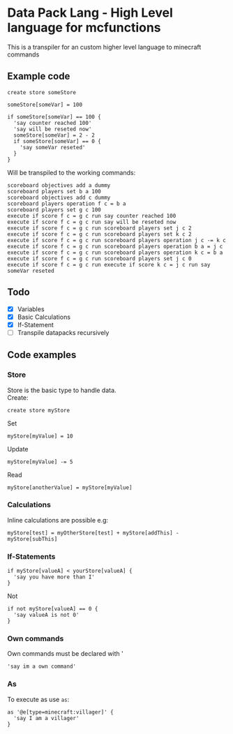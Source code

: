 # Data Pack Lang - High Level language for mcfunctions
This is a transpiler for an custom higher level language to minecraft commands
## Example code
```
create store someStore

someStore[someVar] = 100

if someStore[someVar] == 100 {
  'say counter reached 100'
  'say will be reseted now'
  someStore[someVar] = 2 - 2
  if someStore[someVar] == 0 {
    'say someVar reseted'
  }
}
```
Will be transpiled to the working commands:
```
scoreboard objectives add a dummy
scoreboard players set b a 100
scoreboard objectives add c dummy
scoreboard players operation f c = b a
scoreboard players set g c 100
execute if score f c = g c run say counter reached 100
execute if score f c = g c run say will be reseted now
execute if score f c = g c run scoreboard players set j c 2
execute if score f c = g c run scoreboard players set k c 2
execute if score f c = g c run scoreboard players operation j c -= k c
execute if score f c = g c run scoreboard players operation b a = j c
execute if score f c = g c run scoreboard players operation k c = b a
execute if score f c = g c run scoreboard players set j c 0
execute if score f c = g c run execute if score k c = j c run say someVar reseted
```

## Todo
  - [x] Variables
  - [x] Basic Calculations
  - [x] If-Statement
  - [ ] Transpile datapacks recursively

## Code examples
### Store
Store is the basic type to handle data.  
Create:
```
create store myStore
```
Set
```
myStore[myValue] = 10
```
Update
```
myStore[myValue] -= 5
```
Read
```
myStore[anotherValue] = myStore[myValue]
```
### Calculations
Inline calculations are possible e.g:
```
myStore[test] = myOtherStore[test] + myStore[addThis] - myStore[subThis]
```

### If-Statements
```
if myStore[valueA] < yourStore[valueA] {
  'say you have more than I'
}
```
Not
```
if not myStore[valueA] == 0 {
  'say valueA is not 0'
}
```

### Own commands
Own commands must be declared with '
```
'say im a own command'
```

### As
To execute as use `as`:
```
as '@e[type=minecraft:villager]' {
  'say I am a villager'
}
```